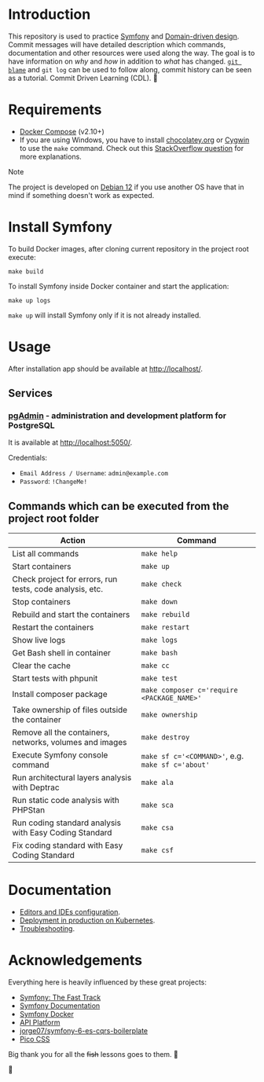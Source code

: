 # Introduction

This repository is used to practice [Symfony](https://en.wikipedia.org/wiki/Symfony) and [Domain-driven design](https://en.wikipedia.org/wiki/Domain-driven_design). Commit messages will have detailed description which commands, documentation and other resources were used along the way. The goal is to have information on *why* and *how* in addition to *what* has changed. [`git blame`](https://www.atlassian.com/git/tutorials/inspecting-a-repository/git-blame) and `git log` can be used to follow along, commit history can be seen as a tutorial. Commit Driven Learning (CDL). 🤯

# Requirements

- [Docker Compose](https://docs.docker.com/compose/install/) (v2.10+)
- If you are using Windows, you have to install [chocolatey.org](https://chocolatey.org/) or [Cygwin](http://cygwin.com) to use the `make` command. Check out this [StackOverflow question](https://stackoverflow.com/q/2532234/633864) for more explanations.

> [!NOTE]
> The project is developed on [Debian 12](https://www.debian.org/) if you use another OS have that in mind if something doesn't work as expected.

# Install Symfony

To build Docker images, after cloning current repository in the project root execute:

    make build

To install Symfony inside Docker container and start the application:

    make up logs

`make up` will install Symfony only if it is not already installed.

# Usage

After installation app should be available at [http://localhost/](http://localhost/).

## Services

### [pgAdmin](https://www.pgadmin.org/) - administration and development platform for PostgreSQL

It is available at [http://localhost:5050/](http://localhost:5050/).

Credentials:

- `Email Address / Username`: `admin@example.com`
- `Password`: `!ChangeMe!`

## Commands which can be executed from the project root folder

|                          Action                          |                      Command                      |
|----------------------------------------------------------|---------------------------------------------------|
| List all commands                                        | `make help`                                       |
| Start containers                                         | `make up`                                         |
| Check project for errors, run tests, code analysis, etc. | `make check`                                      |
| Stop containers                                          | `make down`                                       |
| Rebuild and start the containers                         | `make rebuild`                                    |
| Restart the containers                                   | `make restart`                                    |
| Show live logs                                           | `make logs`                                       |
| Get Bash shell in container                              | `make bash`                                       |
| Clear the cache                                          | `make cc`                                         |
| Start tests with phpunit                                 | `make test`                                       |
| Install composer package                                 | `make composer c='require <PACKAGE_NAME>'`        |
| Take ownership of files outside the container            | `make ownership`                                  |
| Remove all the containers, networks, volumes and images  | `make destroy`                                    |
| Execute Symfony console command                          | `make sf c='<COMMAND>'`, e.g. `make sf c='about'` |
| Run architectural layers analysis with Deptrac           | `make ala`                                        |
| Run static code analysis with PHPStan                    | `make sca`                                        |
| Run coding standard analysis with Easy Coding Standard   | `make csa`                                        |
| Fix coding standard with Easy Coding Standard            | `make csf`                                        |

# Documentation

- [Editors and IDEs configuration](doc/editors.md).
- [Deployment in production on Kubernetes](doc/production.md).
- [Troubleshooting](doc/troubleshooting.md).

# Acknowledgements

Everything here is heavily influenced by these great projects:

- [Symfony: The Fast Track](https://symfony.com/book)
- [Symfony Documentation](https://symfony.com/doc/current/index.html)
- [Symfony Docker](https://github.com/dunglas/symfony-docker)
- [API Platform](https://api-platform.com/)
- [jorge07/symfony-6-es-cqrs-boilerplate](https://github.com/jorge07/symfony-6-es-cqrs-boilerplate)
- [Pico CSS](https://picocss.com/)

Big thank you for all the ~~fish~~ lessons goes to them. 🙏

🐬

